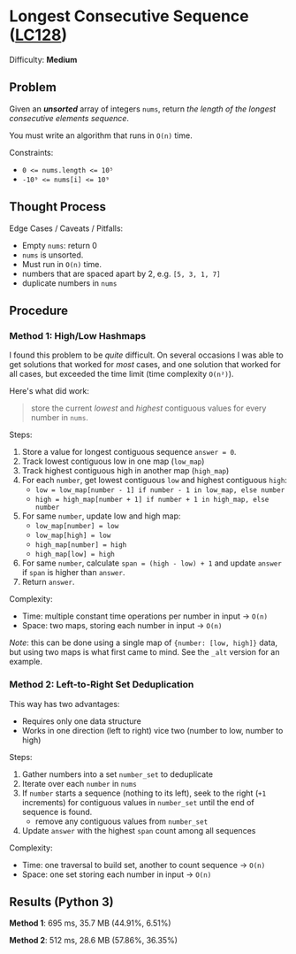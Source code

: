 # Longest Consecutive Sequence ([LC128](https://leetcode.com/problems/longest-consecutive-sequence/))
Difficulty: **Medium**

## Problem

Given an ***unsorted*** array of integers `nums`, return *the length of the longest consecutive elements sequence*.

You must write an algorithm that runs in `O(n)` time.

Constraints:
- `0 <= nums.length <= 10⁵`
- `-10⁹ <= nums[i] <= 10⁹`

## Thought Process

Edge Cases / Caveats / Pitfalls:
- Empty `nums`: return 0
- `nums` is unsorted.
- Must run in `O(n)` time.
- numbers that are spaced apart by 2, e.g. `[5, 3, 1, 7]`
- duplicate numbers in `nums`

## Procedure

### Method 1: High/Low Hashmaps

I found this problem to be *quite* difficult.  On several occasions I was able to get solutions that worked for *most* cases, and one solution that worked for all cases, but exceeded the time limit (time complexity `O(n²)`).

Here's what did work:
> store the current *lowest* and *highest* contiguous values for every number in `nums`.

Steps:
1. Store a value for longest contiguous sequence `answer = 0`.
2. Track lowest contiguous low in one map (`low_map`)
3. Track highest contiguous high in another map (`high_map`)
4. For each `number`, get lowest contiguous `low` and highest contiguous `high`:
    - `low = low_map[number - 1] if number - 1 in low_map, else number`
    - `high = high_map[number + 1] if number + 1 in high_map, else number`
5. For same `number`, update low and high map:
    - `low_map[number] = low`
    - `low_map[high] = low`
    - `high_map[number] = high`
    - `high_map[low] = high`
6. For same `number`, calculate `span = (high - low) + 1` and update `answer` if `span` is higher than `answer`.
7. Return `answer`.

Complexity:
- Time: multiple constant time operations per number in input -> `O(n)`
- Space: two maps, storing each number in input -> `O(n)`

*Note*: this can be done using a single map of `{number: [low, high]}` data, but using two maps is what first came to mind.  See the `_alt` version for an example.

### Method 2: Left-to-Right Set Deduplication

This way has two advantages:
- Requires only one data structure
- Works in one direction (left to right) vice two (number to low, number to high)

Steps:
1. Gather numbers into a set `number_set` to deduplicate
2. Iterate over each `number` in `nums`
3. If `number` starts a sequence (nothing to its left), seek to the right (`+1` increments) for contiguous values in `number_set` until the end of sequence is found.
    - remove any contiguous values from `number_set`
4. Update `answer` with the highest `span` count among all sequences

Complexity:
- Time: one traversal to build set, another to count sequence -> `O(n)`
- Space: one set storing each number in input -> `O(n)`

## Results (Python 3)

**Method 1**: 695 ms, 35.7 MB (44.91%, 6.51%)

**Method 2**: 512 ms, 28.6 MB (57.86%, 36.35%)
